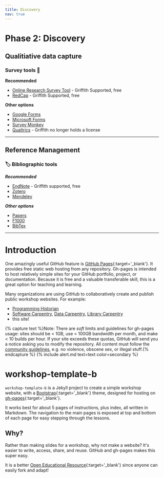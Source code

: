 ```yaml
---
title: Discovery
nav: true
---
```


# Phase 2: Discovery

## Qualitiative data capture

### Survey tools 💬 

**Recommended**
 - [Online Research Survey Tool](https://prodsurvey.rcs.griffith.edu.au/doco2/) - Griffith Supported, free
 - [RedCap](https://www151.griffith.edu.au/redcap/) - Griffith Supported, free
 
**Other options**
 - [Google Forms](https://docs.google.com/forms/)
 - [Microsoft Forms](http://forms.office.com)
 - [Survey Monkey](https://www.surveymonkey.com)
 - [Qualtrics](https://www.qualtrics.com) - Griffith no longer holds a license

---

## Reference Management

### 🏷 Bibliographic tools

***Recommended***

 - [EndNote](https://www.griffith.edu.au/library/study/referencing) - Griffith supported, free
 - [Zotero](https://www.zotero.org)
 - [Mendeley](https://www.mendeley.com)

***Other options***
 - [Papers](https://www.papersapp.com)
 - [F1000](https://f1000workspace.com/?lg)
 - [BibTex](https://www.bibtex.org)

---

# Introduction

One amazingly useful GitHub feature is [GitHub Pages](https://guides.github.com/features/pages/){:target='_blank'}.
It provides free static web hosting from any repository.
Gh-pages is intended to host relatively simple sites for your GitHub portfolio, project, or documentation.
Because it is free and a valuable transferable skill, this is a great option for teaching and learning.

Many organizations are using GitHub to collaboratively create and publish public workshop websites. 
For example: 

- [Programming Historian](http://programminghistorian.org/)
- [Software Carpentry](https://software-carpentry.org/), [Data Carpentry](http://www.datacarpentry.org/), [Library Carpentry](https://librarycarpentry.org/)
- this site!

{% capture text %}Note:
There are *soft* limits and guidelines for gh-pages usage: sites should be < 1GB, use < 100GB bandwidth per month, and make < 10 builds per hour.
If your site exceeds these quotas, GitHub will send you a notice asking you to modify the repository.
All content must follow the [community guidelines](https://help.github.com/articles/github-community-guidelines/), e.g. no violence, obscene sex, or illegal stuff.{% endcapture %}
{% include alert.md text=text color=secondary %}

# workshop-template-b

`workshop-template-b` is a Jekyll project to create a simple workshop website, with a [Bootstrap](https://getbootstrap.com/){:target='_blank'} theme, designed for hosting on [gh-pages](https://pages.github.com/){:target='_blank'}.

It works best for about 5 pages of instructions, plus index, all written in Markdown. 
The navigation to the main pages is exposed at top and bottom of each page for easy stepping through the lessons.

## Why?

Rather than making slides for a workshop, why not make a website? 
It's easier to write, access, share, and reuse. 
GitHub and gh-pages makes this super easy.

It is a better [Open Educational Resource](https://en.wikipedia.org/wiki/Open_educational_resources){:target='_blank'} since anyone can easily fork and adapt!

